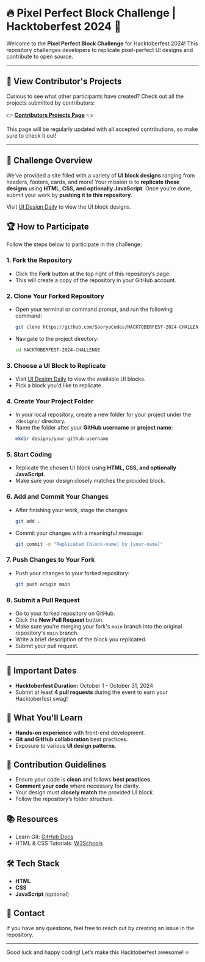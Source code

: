 # 🔥 **Pixel Perfect Block Challenge** | Hacktoberfest 2024 🚀

Welcome to the **Pixel Perfect Block Challenge** for Hacktoberfest 2024! This repository challenges developers to replicate pixel-perfect UI designs and contribute to open source.

---

## 🎨 View Contributor's Projects
Curious to see what other participants have created? Check out all the projects submitted by contributors:

👉 **[Contributors Projects Page](#)** 👈

This page will be regularly updated with all accepted contributions, so make sure to check it out!

---

## 📝 Challenge Overview
We've provided a site filled with a variety of **UI block designs** ranging from headers, footers, cards, and more! Your mission is to **replicate these designs** using **HTML, CSS, and optionally JavaScript**. Once you're done, submit your work by **pushing it to this repository**.

Visit [UI Design Daily](https://www.uidesigndaily.com/) to view the UI block designs.

## 🏆 How to Participate

Follow the steps below to participate in the challenge:

### 1. Fork the Repository
- Click the **Fork** button at the top right of this repository’s page.
- This will create a copy of the repository in your GitHub account.

### 2. Clone Your Forked Repository
- Open your terminal or command prompt, and run the following command:
   ```bash
   git clone https://github.com/SooryaCodes/HACKTOBERFEST-2024-CHALLENGE.git
   ```
- Navigate to the project directory:
   ```bash
   cd HACKTOBERFEST-2024-CHALLENGE
   ```

### 3. Choose a UI Block to Replicate
- Visit [UI Design Daily](https://www.uidesigndaily.com/) to view the available UI blocks.
- Pick a block you'd like to replicate.

### 4. Create Your Project Folder
- In your local repository, create a new folder for your project under the `/designs/` directory.
- Name the folder after your **GitHub username** or **project name**:
   ```bash
   mkdir designs/your-github-username
   ```

### 5. Start Coding
- Replicate the chosen UI block using **HTML, CSS, and optionally JavaScript**.
- Make sure your design closely matches the provided block.

### 6. Add and Commit Your Changes
- After finishing your work, stage the changes:
   ```bash
   git add .
   ```
- Commit your changes with a meaningful message:
   ```bash
   git commit -m "Replicated [block-name] by [your-name]"
   ```

### 7. Push Changes to Your Fork
- Push your changes to your forked repository:
   ```bash
   git push origin main
   ```

### 8. Submit a Pull Request
- Go to your forked repository on GitHub.
- Click the **New Pull Request** button.
- Make sure you're merging your fork's `main` branch into the original repository's `main` branch.
- Write a brief description of the block you replicated.
- Submit your pull request.

---

## 📅 Important Dates
- **Hacktoberfest Duration:** October 1 - October 31, 2024
- Submit at least **4 pull requests** during the event to earn your Hacktoberfest swag!

## 🎯 What You'll Learn
- **Hands-on experience** with front-end development.
- **Git and GitHub collaboration** best practices.
- Exposure to various **UI design patterns**.

## 👥 Contribution Guidelines
- Ensure your code is **clean** and follows **best practices**.
- **Comment your code** where necessary for clarity.
- Your design must **closely match** the provided UI block.
- Follow the repository’s folder structure.

## 📚 Resources
- Learn Git: [GitHub Docs](https://docs.github.com/en/get-started/quickstart/set-up-git)
- HTML & CSS Tutorials: [W3Schools](https://www.w3schools.com/)

## 🛠 Tech Stack
- **HTML**
- **CSS**
- **JavaScript** (optional)

## 💬 Contact
If you have any questions, feel free to reach out by creating an issue in the repository.

---

Good luck and happy coding! Let’s make this Hacktoberfest awesome! 🔥
